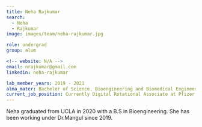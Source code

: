 ```yaml
---
title: Neha Rajkumar
search:
  - Neha
  - Rajkumar
image: images/team/neha-rajkumar.jpg

role: undergrad
group: alum

<!-- website: N/A -->
email: nrajkumar@gmail.com 
linkedin: neha-rajkumar

lab_member_years: 2019 - 2021
alma_mater: Bachelor of Science, Bioengineering and Biomedical Engineering, University of California, Los Angeles
current_job_position: Currently Digital Rotational Associate at Pfizer
---
```


Neha graduated from UCLA in 2020 with a B.S in Bioengineering. She has been working under Dr.Mangul since 2019. 
	
